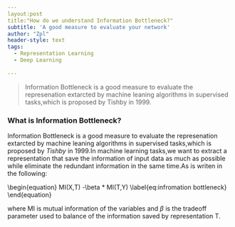 ```yaml
---
layout:post
title:"How do we understand Information Bottleneck?"
subtitle: 'A good measure to evaluate your network'
author: "Zpl"
header-style: text
tags:
  - Representation Learning
  - Deep Learning
  
---
```

>Information Bottleneck is a good measure to evaluate the represenation extarcted by machine leaning algorithms in supervised tasks,which is proposed by Tishby in 1999.

### What is Information Bottleneck?
Information Bottleneck is a good measure to evaluate the represenation extarcted by machine leaning algorithms in supervised tasks,which is proposed by *Tishby* in 1999.In machine learning tasks,we want to extract a representation that save the information of input data as much as possible while
eliminate the redundant information in the same time.As is writen in the following:

\begin{equation}
MI(X,T) -\beta * MI(T,Y)
\label{eq:infromation bottleneck}
\end{equation}

where MI is mutual information of the variables and $\beta$ is the tradeoff parameter used to balance of the information saved by representation T.
